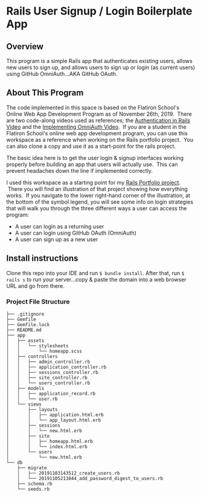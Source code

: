 
# Rails User Signup / Login Boilerplate App

## Overview
This program is a simple Rails app that authenticates existing users, allows new users to sign up, and allows users to sign up or login (as current users) using GitHub OmniAuth...AKA GitHub OAuth.

## About This Program
<p>The code implemented in this space is based on the Flatiron School's Online Web App Development Program as of November 26th, 2019. &nbspThere are two code-along videos used as references; the <a href='https://www.youtube.com/watch?v=gB7lYvfL4J4'>Authentication in Rails Video</a> and the <a href='https://www.youtube.com/watch?v=UAvuo-EbTFY'>Implementing OmniAuth Video</a>.  &nbspIf you are a student in the Flatiron School's online web app development program, you can use this workspace as a reference when working on the Rails portfolio project.  &nbspYou can also clone a copy and use it as a start-point for the rails project.</p> <p>The basic idea here is to get the user login & signup interfaces working properly before building an app that users will actually use. &nbspThis can prevent headaches down the line if implemented correctly.</p>

<p>I used this workspace as a starting point for my <a href='https://github.com/Richard-Burd/rails-portfolio-project'>Rails Portfolio project</a>. &nbspThere you will find an illustration of that project showing how everything works. &nbspIf you navigate to the lower right-hand corner of the illustration, at the bottom of the symbol legend, you will see some info on login strategies that will walk you through the three different ways a user can access the program:</P>
<ul>
  <li>A user can login as a returning user</li>
  <li>A user can login using GitHub OAuth (OmniAuth)</li>
  <li>A user can sign up as a new user</li>
</ul>

## Install instructions
Clone this repo into your IDE and run `$ bundle install`.  After that, run `$ rails s` to run your server...copy & paste the domain into a web browser URL and go from there.

### Project File Structure
```
├── .gitignore
├── Gemfile
├── Gemfile.lock
├── README.md
├── app
│   ├── assets
│   │   └── stylesheets
│   │       └── homeapp.scss
│   ├── controllers
│   │   ├── admin_controller.rb
│   │   ├── application_controller.rb
│   │   ├── sessions_controller.rb
│   │   ├── site_controller.rb
│   │   └── users_controller.rb
│   ├── models
│   │   ├── application_record.rb
│   │   └── user.rb
│   └── views
│       ├── layouts
│       │   ├── application.html.erb
│       │   └── app_layout.html.erb
│       ├── sessions
│       │   └── new.html.erb
│       ├── site
│       │   ├── homeapp.html.erb
│       │   └── index.html.erb
│       └── users
│           └── new.html.erb
└── db
    ├── migrate
    │   ├── 20191103143512_create_users.rb
    │   └── 20191105213844_add_password_digest_to_users.rb
    ├── schema.rb
    └── seeds.rb
```
